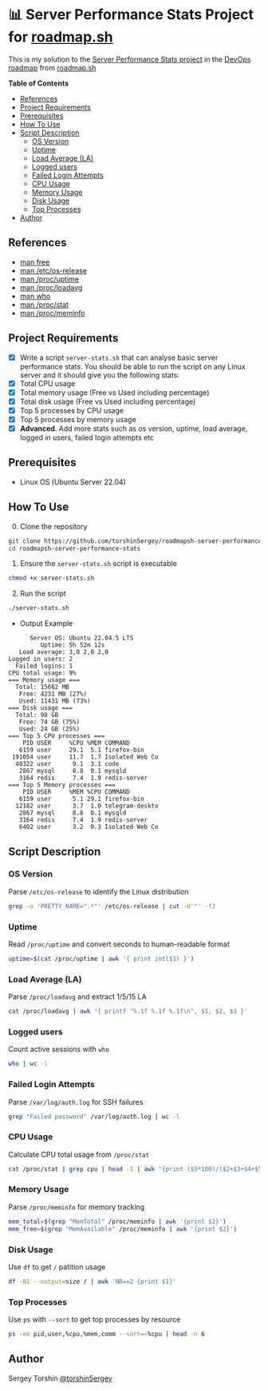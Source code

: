# 📊 Server Performance Stats Project for [roadmap.sh](https://roadmap.sh/)

This is my solution to the [Server Performance Stats project](https://roadmap.sh/projects/server-stats) in the [DevOps roadmap](https://roadmap.sh/devops) from [roadmap.sh](https://roadmap.sh/)

**Table of Contents**
- [References](#references)
- [Project Requirements](#project-requirements)
- [Prerequisites](#prerequisites)
- [How To Use](#how-to-use)
- [Script Description](#script-description)
  - [OS Version](#os-version)
  - [Uptime](#uptime)
  - [Load Average (LA)](#load-average-la)
  - [Logged users](#logged-users)
  - [Failed Login Attempts](#failed-login-attempts)
  - [CPU Usage](#cpu-usage)
  - [Memory Usage](#memory-usage)
  - [Disk Usage](#disk-usage)
  - [Top Processes](#top-processes)
- [Author](#author)

## References

- [man free](https://www.man7.org/linux/man-pages/man1/free.1.html)
- [man /etc/os-release](https://www.man7.org/linux/man-pages/man5/os-release.5.html)
- [man /proc/uptime](https://www.man7.org/linux/man-pages/man5/proc_uptime.5.html)
- [man /proc/loadavg](https://www.man7.org/linux/man-pages/man5/proc_loadavg.5.html)
- [man who](https://www.man7.org/linux/man-pages/man1/who.1.html)
- [man /proc/stat](https://www.man7.org/linux/man-pages/man5/proc_stat.5.html)
- [man /proc/meminfo](https://www.man7.org/linux/man-pages/man5/proc_meminfo.5.html)

## Project Requirements

- [x] Write a script `server-stats.sh` that can analyse basic server performance stats. You should be able to run the script on any Linux server and it should give you the following stats:
- [x] Total CPU usage
- [x] Total memory usage (Free vs Used including percentage)
- [x] Total disk usage (Free vs Used including percentage)
- [x] Top 5 processes by CPU usage
- [x] Top 5 processes by memory usage
- [x] **Advanced**. Add more stats such as os version, uptime, load average, logged in users, failed login attempts etc

## Prerequisites

- Linux OS (Ubuntu Server 22.04)

## How To Use

0. Clone the repository
```bash
git clone https://github.com/torshin5ergey/roadmapsh-server-performance-stats
cd roadmapsh-server-performance-stats
```
1. Ensure the `server-stats.sh` script is executable
```bash
chmod +x server-stats.sh
```
2. Run the script
```bash
./server-stats.sh
```
- Output Example
```
      Server OS: Ubuntu 22.04.5 LTS
         Uptime: 5h 52m 12s
   Load average: 3,0 2,0 2,0
Logged in users: 2
  Failed logins: 1
CPU total usage: 9%
=== Memory usage ===
  Total: 15662 MB
   Free: 4231 MB (27%)
   Used: 11431 MB (73%)
=== Disk usage ===
  Total: 98 GB
   Free: 74 GB (75%)
   Used: 24 GB (25%)
=== Top 5 CPU processes ===
    PID USER     %CPU %MEM COMMAND
   6159 user     29.1  5.1 firefox-bin
 191054 user     11.7  1.7 Isolated Web Co
  40322 user      9.1  3.1 code
   2867 mysql     8.8  0.1 mysqld
   3164 redis     7.4  1.9 redis-server
=== Top 5 Memory processes ===
    PID USER     %MEM %CPU COMMAND
   6159 user      5.1 29.1 firefox-bin
  12182 user      3.7  1.0 telegram-deskto
   2867 mysql     8.8  0.1 mysqld
   3164 redis     7.4  1.9 redis-server
   6402 user      3.2  0.3 Isolated Web Co
```

## Script Description

### OS Version

Parse `/etc/os-release` to identify the Linux distribution
```bash
grep -o 'PRETTY_NAME=".*"' /etc/os-release | cut -d'"' -f2
```

### Uptime

Read `/proc/uptime` and convert seconds to human-readable format
```bash
uptime=$(cat /proc/uptime | awk '{ print int($1) }')
```

### Load Average (LA)
Parse `/proc/loadavg` and extract 1/5/15 LA
```bash
cat /proc/loadavg | awk '{ printf "%.1f %.1f %.1f\n", $1, $2, $3 }'
```

### Logged users

Count active sessions with `who`
```bash
who | wc -l
```

### Failed Login Attempts

Parse `/var/log/auth.log` for SSH failures
```bash
grep "Failed password" /var/log/auth.log | wc -l
```

### CPU Usage

Calculate CPU total usage from `/proc/stat`
```bash
cat /proc/stat | grep cpu | head -1 | awk '{print ($5*100)/($2+$3+$4+$5+$6+$7+$8+$9+$10)}'
```

### Memory Usage

Parse `/proc/meminfo` for memory tracking
```bash
mem_total=$(grep "MemTotal" /proc/meminfo | awk '{print $2}')
mem_free=$(grep "MemAvailable" /proc/meminfo | awk '{print $2}')
```

### Disk Usage

Use `df` to get `/` patition usage
```bash
df -B1 --output=size / | awk 'NR==2 {print $1}'
```

### Top Processes

Use `ps` with `--sort` to get top processes by resource
```bash
ps -eo pid,user,%cpu,%mem,comm --sort=-%cpu | head -n 6
```

## Author

Sergey Torshin [@torshin5ergey](https://github.com/torshin5ergey)
